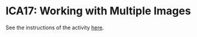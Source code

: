 # ICA17: Working with Multiple Images
See the instructions of the activity [here](https://docs.google.com/document/d/19VwaUW0QNSdvnc7odcVceQ_VRG9685MGkaDVf06Q3xI/edit).
